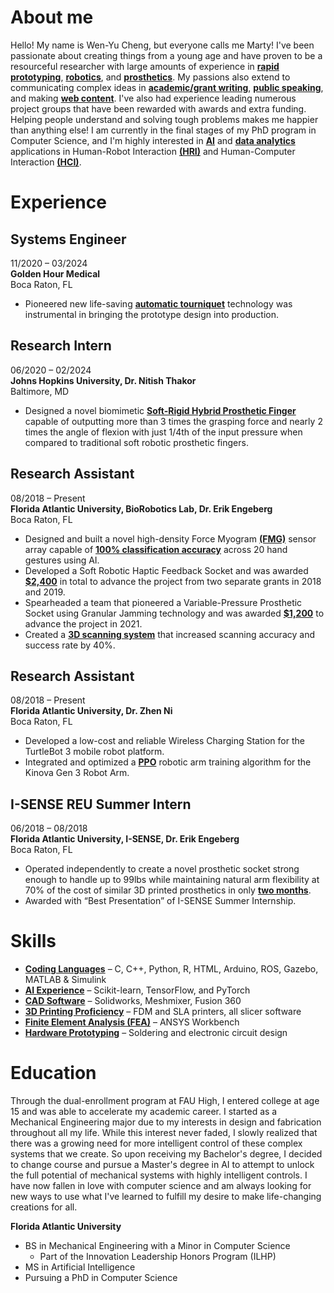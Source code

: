 # About me

Hello! My name is Wen-Yu Cheng, but everyone calls me Marty! I've been passionate about creating things from a young age and have proven to be a resourceful researcher with large amounts of experience in <ins>**rapid prototyping**</ins>, <ins>**robotics**</ins>, and <ins>**prosthetics**</ins>. My passions also extend to communicating complex ideas in <ins>**academic/grant writing**</ins>, <ins>**public speaking**</ins>, and making <ins>**web content**</ins>. I've also had experience leading numerous project groups that have been rewarded with awards and extra funding. Helping people understand and solving tough problems makes me happier than anything else! I am currently in the final stages of my PhD program in Computer Science, and I'm highly interested in <ins>**AI**</ins> and <ins>**data analytics**</ins> applications in Human-Robot Interaction **<ins>(HRI)</ins>** and Human-Computer Interaction **<ins>(HCI)</ins>**.

# Experience

## Systems Engineer 
11/2020 – 03/2024  
**Golden Hour Medical**  
Boca Raton, FL

- Pioneered new life-saving <ins>**automatic tourniquet**</ins> technology was instrumental in bringing the prototype design into production.



## Research Intern
06/2020 – 02/2024  
**Johns Hopkins University, Dr. Nitish Thakor**  
Baltimore, MD

- Designed a novel biomimetic <ins>**Soft-Rigid Hybrid Prosthetic Finger**</ins> capable of outputting more than 3 times the grasping force and nearly 2 times the angle of flexion with just 1/4th of the input pressure when compared to traditional soft robotic prosthetic fingers.



## Research Assistant
08/2018 – Present  
**Florida Atlantic University, BioRobotics Lab, Dr. Erik Engeberg**  
Boca Raton, FL

- Designed and built a novel high-density Force Myogram **<ins>(FMG)</ins>** sensor array capable of <ins>**100% classification accuracy**</ins> across 20 hand gestures using AI.
- Developed a Soft Robotic Haptic Feedback Socket and was awarded <ins>**$2,400**</ins> in total to advance the project from two separate grants in 2018 and 2019.
- Spearheaded a team that pioneered a Variable-Pressure Prosthetic Socket using Granular Jamming technology and was awarded <ins>**$1,200**</ins> to advance the project in 2021.
- Created a <ins>**3D scanning system**</ins> that increased scanning accuracy and success rate by 40%.


## Research Assistant
08/2018 – Present  
**Florida Atlantic University, Dr. Zhen Ni**  
Boca Raton, FL

- Developed a low-cost and reliable Wireless Charging Station for the TurtleBot 3 mobile robot platform.
- Integrated and optimized a <ins>**PPO**</ins> robotic arm training algorithm for the Kinova Gen 3 Robot Arm.



## I-SENSE REU Summer Intern
06/2018 – 08/2018  
**Florida Atlantic University, I-SENSE, Dr. Erik Engeberg**  
Boca Raton, FL

- Operated independently to create a novel prosthetic socket strong enough to handle up to 99lbs while maintaining natural arm flexibility at 70% of the cost of similar 3D printed prosthetics in only <ins>**two months**</ins>.
- Awarded with “Best Presentation” of I-SENSE Summer Internship.


# Skills

- <ins>**Coding Languages**</ins> – C, C++, Python, R, HTML, Arduino, ROS, Gazebo, MATLAB & Simulink
- <ins>**AI Experience**</ins> – Scikit-learn, TensorFlow, and PyTorch
- <ins>**CAD Software**</ins> – Solidworks, Meshmixer, Fusion 360
- <ins>**3D Printing Proficiency**</ins> – FDM and SLA printers, all slicer software
- <ins>**Finite Element Analysis (FEA)**</ins> – ANSYS Workbench
- <ins>**Hardware Prototyping**</ins> – Soldering and electronic circuit design

# Education

Through the dual-enrollment program at FAU High, I entered college at age 15 and was able to accelerate my academic career. I started as a Mechanical Engineering major due to my interests in design and fabrication throughout all my life. While this interest never faded, I slowly realized that there was a growing need for more intelligent control of these complex systems that we create. So upon receiving my Bachelor's degree, I decided to change course and pursue a Master's degree in AI to attempt to unlock the full potential of mechanical systems with highly intelligent controls. I have now fallen in love with computer science and am always looking for new ways to use what I've learned to fulfill my desire to make life-changing creations for all. 

**Florida Atlantic University**
- BS in Mechanical Engineering with a Minor in Computer Science
  - Part of the Innovation Leadership Honors Program (ILHP)
- MS in Artificial Intelligence
- Pursuing a PhD in Computer Science
